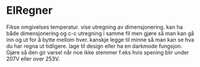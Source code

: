 # ElRegner



Fikse omgivelses temperatur.
vise utregning av dimensjonering.
kan ha både dimensjonering og c-c utregning i samme fil men gjøre så man kan gå inn og ut for å bytte mellom hver.
kanskje legge til minne så man kan se hva du har regna ut tidligere.
lage til design eller ha en darkmode fungsjon.
Gjøre så den gir varsel når noe ikke stemmer f.eks hvis spening blir under 207V eller over 253V.
